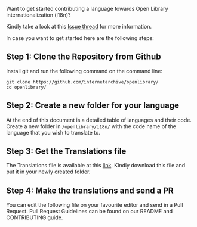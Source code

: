 Want to get started contributing a language towards Open Library internationalization (i18n)?

Kindly take a look at this [Issue thread](https://github.com/internetarchive/openlibrary/issues/791) for more information.

In case you want to get started here are the following steps:

## Step 1: Clone the Repository from Github
Install git and run the following command on the command line:
```
git clone https://github.com/internetarchive/openlibrary/
cd openlibrary/
```

## Step 2: Create a new folder for your language
At the end of this document is a detailed table of languages and their code. Create a new folder in `/openlibrary/i18n/` with the code name of the language that you wish to translate to.

## Step 3: Get the Translations file
The Translations file is available at this [link](https://gist.github.com/salman-bhai/acb1b3bae75bf8a91aa5d10182d503da). Kindly download this file and put it in your newly created folder.

## Step 4: Make the translations and send a PR
You can edit the following file on your favourite editor and send in a Pull Request. Pull Request Guidelines can be found on our README and CONTRIBUTING guide.